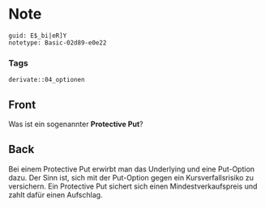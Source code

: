 # Note
```
guid: E$_bi|eR]Y
notetype: Basic-02d89-e0e22
```

### Tags
```
derivate::04_optionen
```

## Front
Was ist ein sogenannter <b>Protective Put</b>?

## Back
Bei einem Protective Put erwirbt man das Underlying und eine Put-Option dazu. Der Sinn ist, sich mit der Put-Option gegen ein Kursverfallsrisiko zu versichern. Ein Protective Put sichert sich einen Mindestverkaufspreis und zahlt dafür einen Aufschlag.
